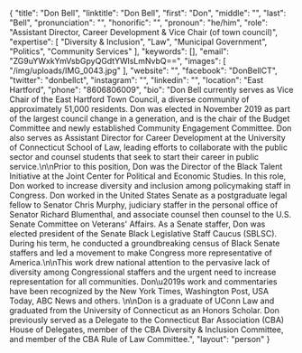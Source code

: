 {
  "title": "Don Bell",
  "linktitle": "Don Bell",
  "first": "Don",
  "middle": "",
  "last": "Bell",
  "pronunciation": "",
  "honorific": "",
  "pronoun": "he/him",
  "role": "Assistant Director, Career Development & Vice Chair (of town council)",
  "expertise": [
    "Diversity & Inclusion",
    "Law",
    "Municipal Government",
    "Politics",
    "Community Services"
  ],
  "keywords": [],
  "email": "ZG9uYWxkYmVsbGpyQGdtYWlsLmNvbQ==",
  "images": [
    "/img/uploads/IMG_0043.jpg"
  ],
  "website": "",
  "facebook": "DonBellCT",
  "twitter": "donbellct",
  "instagram": "",
  "linkedin": "",
  "location": "East Hartford",
  "phone": "8606806009",
  "bio": "Don Bell currently serves as Vice Chair of the East Hartford Town Council, a diverse community of approximately 51,000 residents. Don was elected in November 2019 as part of the largest council change in a generation, and is the chair of the Budget Committee and newly established Community Engagement Committee. Don also serves as Assistant Director for Career Development at the University of Connecticut School of Law, leading efforts to collaborate with the public sector and counsel students that seek to start their career in public service.\n\nPrior to this position, Don was the Director of the Black Talent Initiative at the Joint Center for Political and Economic Studies. In this role, Don worked to increase diversity and inclusion among policymaking staff in Congress. Don worked in the United States Senate as a postgraduate legal fellow to Senator Chris Murphy, judiciary staffer in the personal office of Senator Richard Blumenthal, and associate counsel then counsel to the U.S. Senate Committee on Veterans' Affairs. As a Senate staffer, Don was elected president of the Senate Black Legislative Staff Caucus (SBLSC). During his term, he conducted a groundbreaking census of Black Senate staffers and led a movement to make Congress more representative of America.\n\nThis work drew national attention to the pervasive lack of diversity among Congressional staffers and the urgent need to increase representation for all communities. Don\u2019s work and commentaries have been recognized by the New York Times, Washington Post, USA Today, ABC News and others. \n\nDon is a graduate of UConn Law and graduated from the University of Connecticut as an Honors Scholar. Don previously served as a Delegate to the Connecticut Bar Association (CBA) House of Delegates, member of the CBA Diversity & Inclusion Committee, and member of the CBA Rule of Law Committee.",
  "layout": "person"
}
